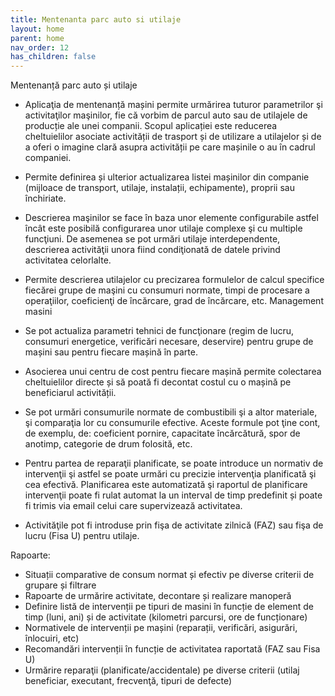 ```yaml
---
title: Mentenanta parc auto si utilaje
layout: home
parent: home
nav_order: 12
has_children: false
---
```

Mentenanță parc auto și utilaje
- Aplicaţia de mentenanță mașini permite urmărirea tuturor parametrilor şi activitaţilor maşinilor, fie că vorbim de parcul auto sau de utilajele de producție ale unei companii. Scopul aplicației este reducerea cheltuielilor asociate activității de trasport și de utilizare a utilajelor și de a oferi o imagine clară asupra activității pe care mașinile o au în cadrul companiei.

- Permite definirea și ulterior actualizarea listei mașinilor din companie (mijloace de transport, utilaje, instalații, echipamente), proprii sau închiriate.
- Descrierea maşinilor se face în baza unor elemente configurabile astfel încât este posibilă configurarea unor utilaje complexe şi cu multiple funcţiuni. De asemenea se pot urmări utilaje interdependente, descrierea activităţii unora fiind condiţionată de datele privind activitatea celorlalte.
- Permite descrierea utilajelor cu precizarea formulelor de calcul specifice fiecărei grupe de maşini cu consumuri normate, timpi de procesare a operaţiilor, coeficienţi de încărcare, grad de încărcare, etc.
Management masini
- Se pot actualiza parametri tehnici de funcţionare (regim de lucru, consumuri energetice, verificări necesare, deservire) pentru grupe de mașini sau pentru fiecare mașină în parte.
- Asocierea unui centru de cost pentru fiecare mașină permite colectarea cheltuielilor directe și să poată fi decontat costul cu o mașină pe beneficiarul activității.
- Se pot urmări consumurile normate de combustibili şi a altor materiale, şi comparaţia lor cu consumurile efective. Aceste formule pot ţine cont, de exemplu, de: coeficient pornire, capacitate încărcătură, spor de anotimp, categorie de drum folosită, etc.
- Pentru partea de reparaţii planificate, se poate introduce un normativ de intervenţii şi astfel se poate urmări cu precizie intervenţia planificată şi cea efectivă. Planificarea este automatizată şi raportul de planificare intervenţii poate fi rulat automat la un interval de timp predefinit și poate fi trimis via email celui care supervizează activitatea.
- Activităţile pot fi introduse prin fişa de activitate zilnică (FAZ) sau fişa de lucru (Fisa U) pentru utilaje.


Rapoarte:

- Situații comparative de consum normat și efectiv pe diverse criterii de grupare și filtrare
- Rapoarte de urmărire activitate, decontare și realizare manoperă
- Definire listă de intervenții pe tipuri de masini în funcție de element de timp (luni, ani) și de activitate (kilometri parcursi, ore de funcționare)
- Normativele de intervenții pe mașini (reparații, verificări, asigurări, înlocuiri, etc)
- Recomandări intervenții în funcție de activitatea raportată (FAZ sau Fisa U)
- Urmărire reparaţii (planificate/accidentale) pe diverse criterii (utilaj beneficiar, executant, frecvenţă, tipuri de defecte)
